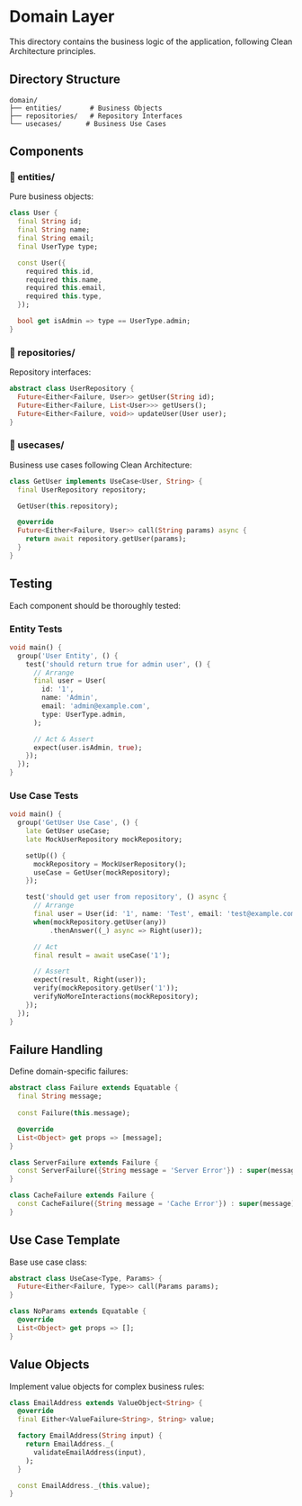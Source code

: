 # Domain Layer

This directory contains the business logic of the application, following Clean Architecture principles.

## Directory Structure

```
domain/
├── entities/       # Business Objects
├── repositories/   # Repository Interfaces
└── usecases/      # Business Use Cases
```

## Components

### 📁 entities/
Pure business objects:
```dart
class User {
  final String id;
  final String name;
  final String email;
  final UserType type;

  const User({
    required this.id,
    required this.name,
    required this.email,
    required this.type,
  });

  bool get isAdmin => type == UserType.admin;
}
```

### 📁 repositories/
Repository interfaces:
```dart
abstract class UserRepository {
  Future<Either<Failure, User>> getUser(String id);
  Future<Either<Failure, List<User>>> getUsers();
  Future<Either<Failure, void>> updateUser(User user);
}
```

### 📁 usecases/
Business use cases following Clean Architecture:
```dart
class GetUser implements UseCase<User, String> {
  final UserRepository repository;

  GetUser(this.repository);

  @override
  Future<Either<Failure, User>> call(String params) async {
    return await repository.getUser(params);
  }
}
```

## Testing

Each component should be thoroughly tested:

### Entity Tests
```dart
void main() {
  group('User Entity', () {
    test('should return true for admin user', () {
      // Arrange
      final user = User(
        id: '1',
        name: 'Admin',
        email: 'admin@example.com',
        type: UserType.admin,
      );

      // Act & Assert
      expect(user.isAdmin, true);
    });
  });
}
```

### Use Case Tests
```dart
void main() {
  group('GetUser Use Case', () {
    late GetUser useCase;
    late MockUserRepository mockRepository;

    setUp(() {
      mockRepository = MockUserRepository();
      useCase = GetUser(mockRepository);
    });

    test('should get user from repository', () async {
      // Arrange
      final user = User(id: '1', name: 'Test', email: 'test@example.com');
      when(mockRepository.getUser(any))
          .thenAnswer((_) async => Right(user));

      // Act
      final result = await useCase('1');

      // Assert
      expect(result, Right(user));
      verify(mockRepository.getUser('1'));
      verifyNoMoreInteractions(mockRepository);
    });
  });
}
```

## Failure Handling

Define domain-specific failures:
```dart
abstract class Failure extends Equatable {
  final String message;
  
  const Failure(this.message);

  @override
  List<Object> get props => [message];
}

class ServerFailure extends Failure {
  const ServerFailure({String message = 'Server Error'}) : super(message);
}

class CacheFailure extends Failure {
  const CacheFailure({String message = 'Cache Error'}) : super(message);
}
```

## Use Case Template

Base use case class:
```dart
abstract class UseCase<Type, Params> {
  Future<Either<Failure, Type>> call(Params params);
}

class NoParams extends Equatable {
  @override
  List<Object> get props => [];
}
```

## Value Objects

Implement value objects for complex business rules:
```dart
class EmailAddress extends ValueObject<String> {
  @override
  final Either<ValueFailure<String>, String> value;

  factory EmailAddress(String input) {
    return EmailAddress._(
      validateEmailAddress(input),
    );
  }

  const EmailAddress._(this.value);
}
```
